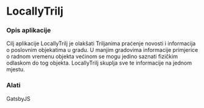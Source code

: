 # LocallyTrilj

### Opis aplikacije
Cilj aplikacije LocallyTrilj je olakšati Triljanima praćenje novosti i informacija o poslovnim objekatima u gradu. 
U manjim gradovima informacije primjerice o radnom vremenu objekta većinom se mogu jedino saznati fizičkim odlaskom do tog objekta. 
LocallyTrilj skuplja sve te informacije na jednom mjestu.

### Alati
GatsbyJS
